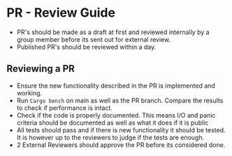 # PR - Review Guide
- PR's should be made as a draft at first and reviewed internally by a group member before its sent out for external review.
- Published PR's should be reviewed within a day.

## Reviewing a PR
- Ensure the new functionality described in the PR is implemented and working.
- Run ```Cargo bench``` on main as well as the PR branch. Compare the results to check if performance is intact.
- Check if the code is properly documented. This means I/O and panic criteria should be documented as well as what it does if it is public
- All tests should pass and if there is new functionality it should be tested. It is however up to the reviewers to judge if the tests are enough.
- 2 External Reviewers should approve the PR before its considered done.